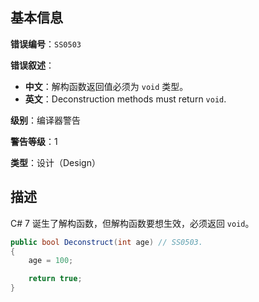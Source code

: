 ## 基本信息

**错误编号**：`SS0503`

**错误叙述**：

* **中文**：解构函数返回值必须为 `void` 类型。
* **英文**：Deconstruction methods must return `void`.

**级别**：编译器警告

**警告等级**：1

**类型**：设计（Design）

## 描述

C# 7 诞生了解构函数，但解构函数要想生效，必须返回 `void`。

```csharp
public bool Deconstruct(int age) // SS0503.
{
    age = 100;

    return true;
}
```